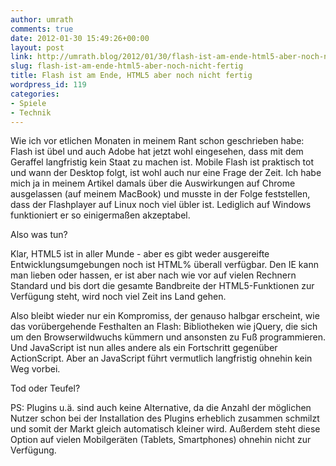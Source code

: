 ```yaml
---
author: umrath
comments: true
date: 2012-01-30 15:49:26+00:00
layout: post
link: http://umrath.blog/2012/01/30/flash-ist-am-ende-html5-aber-noch-nicht-fertig/
slug: flash-ist-am-ende-html5-aber-noch-nicht-fertig
title: Flash ist am Ende, HTML5 aber noch nicht fertig
wordpress_id: 119
categories:
- Spiele
- Technik
---
```


Wie ich vor etlichen Monaten in meinem Rant schon geschrieben habe: Flash ist übel und auch Adobe hat jetzt wohl eingesehen, dass mit dem Geraffel langfristig kein Staat zu machen ist. Mobile Flash ist praktisch tot und wann der Desktop folgt, ist wohl auch nur eine Frage der Zeit. Ich habe mich ja in meinem Artikel damals über die Auswirkungen auf Chrome ausgelassen (auf meinem MacBook) und musste in der Folge feststellen, dass der Flashplayer auf Linux noch viel übler ist. Lediglich auf Windows funktioniert er so einigermaßen akzeptabel.

Also was tun?

<!-- more -->Klar, HTML5 ist in aller Munde - aber es gibt weder ausgereifte Entwicklungsumgebungen noch ist HTML% überall verfügbar. Den IE kann man lieben oder hassen, er ist aber nach wie vor auf vielen Rechnern Standard und bis dort die gesamte Bandbreite der HTML5-Funktionen zur Verfügung steht, wird noch viel Zeit ins Land gehen.

Also bleibt wieder nur ein Kompromiss, der genauso halbgar erscheint, wie das vorübergehende Festhalten an Flash: Bibliotheken wie jQuery, die sich um den Browserwildwuchs kümmern und ansonsten zu Fuß programmieren. Und JavaScript ist nun alles andere als ein Fortschritt gegenüber ActionScript. Aber an JavaScript führt vermutlich langfristig ohnehin kein Weg vorbei.

Tod oder Teufel?

PS: Plugins u.ä. sind auch keine Alternative, da die Anzahl der möglichen Nutzer schon bei der Installation des Plugins erheblich zusammen schmilzt und somit der Markt gleich automatisch kleiner wird. Außerdem steht diese Option auf vielen Mobilgeräten (Tablets, Smartphones) ohnehin nicht zur Verfügung.
